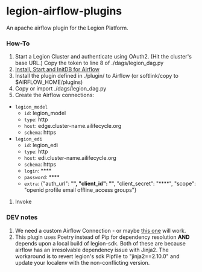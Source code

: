 # legion-airflow-plugins

An apache airflow plugin for the Legion Platform.

### How-To 

1. Start a Legion Cluster and authenticate using OAuth2. (Hit the cluster's base URL.) Copy the token to line 8 of ./dags/legion_dag.py
1. [Install, Start and InitDB for Airflow](https://airflow.apache.org/installation.html)  
1. Install the plugin defined in ./plugin/ to Airflow (or softlink/copy to $AIRFLOW_HOME/plugins)
1. Copy or import ./dags/legion_dag.py
1. Create the Airflow connections:
* `legion_model`
    * `id`: legion_model
    * `type`: http
    * `host`: edge.cluster-name.ailifecycle.org
    * `schema`: https
* `legion_edi`
    * `id`: legion_edi
    * `type`: http
    * `host`: edi.cluster-name.ailifecycle.org
    * `schema`: https
    * `login`: ****
    * `password`: ****
    * `extra`: {"auth_url": "****", "client_id": "****", "client_secret": "****", "scope": "openid profile email offline_access groups"}

1. Invoke

### DEV notes

1. We need a custom Airflow Connection - or maybe [this one](https://github.com/eliiza/airflow-oauth2) will work.
1. This plugin uses Poetry instead of Pip for dependency resolution **AND** depends upon a local build of legion-sdk. Both of these are because airflow has an irresolvable dependency issue with Jinja2. The workaround is to revert legion's sdk Pipfile to "jinja2==2.10.0" and update your localenv with the non-conflicting version. 

